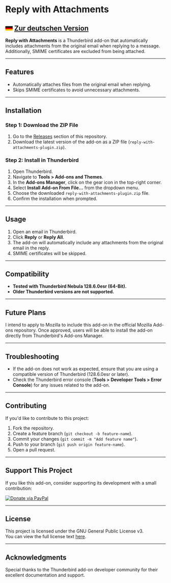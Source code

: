 # Reply with Attachments

## ![DE Flag](https://github.com/ashleedawg/flags/blob/master/DE.png?raw=true) [Zur deutschen Version](README_DE.md)

**Reply with Attachments** is a Thunderbird add-on that automatically includes attachments from the original email when replying to a message. Additionally, SMIME certificates are excluded from being attached.

---

## Features

- Automatically attaches files from the original email when replying.
- Skips SMIME certificates to avoid unnecessary attachments.

---

## Installation

### Step 1: Download the ZIP File
1. Go to the [Releases](https://github.com/bitranox/Thunderbird-Reply-with-Attachment/releases) section of this repository.
2. Download the latest version of the add-on as a ZIP file (`reply-with-attachments-plugin.zip`).

### Step 2: Install in Thunderbird
1. Open Thunderbird.
2. Navigate to **Tools > Add-ons and Themes**.
3. In the **Add-ons Manager**, click on the gear icon in the top-right corner.
4. Select **Install Add-on From File...** from the dropdown menu.
5. Choose the downloaded `reply-with-attachments-plugin.zip` file.
6. Confirm the installation when prompted.

---

## Usage

1. Open an email in Thunderbird.
2. Click **Reply** or **Reply All**.
3. The add-on will automatically include any attachments from the original email in the reply.
4. SMIME certificates will be skipped.

---

## Compatibility

- **Tested with Thunderbird Nebula 128.6.0esr (64-Bit).**
- **Older Thunderbird versions are not supported.**

---

## Future Plans

I intend to apply to Mozilla to include this add-on in the official Mozilla Add-ons repository. Once approved, users will be able to install the add-on directly from Thunderbird's Add-ons Manager.

---

## Troubleshooting

- If the add-on does not work as expected, ensure that you are using a compatible version of Thunderbird (128.6.0esr or later).
- Check the Thunderbird error console (**Tools > Developer Tools > Error Console**) for any issues related to the add-on.

---

## Contributing

If you'd like to contribute to this project:
1. Fork the repository.
2. Create a feature branch (`git checkout -b feature-name`).
3. Commit your changes (`git commit -m "Add feature name"`).
4. Push to your branch (`git push origin feature-name`).
5. Open a pull request.

---

## Support This Project

If you like this add-on, consider supporting its development with a small contribution:

[![Donate via PayPal](https://raw.githubusercontent.com/stefan-niedermann/paypal-donate-button/master/paypal-donate-button.png)](https://www.paypal.com/donate/?hosted_button_id=L2NQXHB7FQ5FJ)

---

## License

This project is licensed under the GNU General Public License v3.  
You can view the full license text [here](https://github.com/bitranox/Thunderbird-Reply-with-Attachment/LICENCE).

---

## Acknowledgments

Special thanks to the Thunderbird add-on developer community for their excellent documentation and support.
